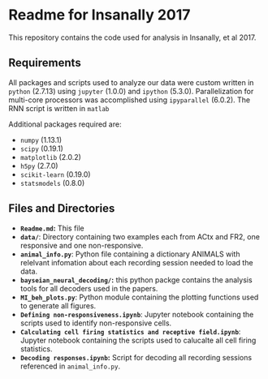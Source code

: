 # Readme for Insanally 2017



This repository contains the code used for analysis in Insanally, et al 2017. 

## Requirements

All packages and scripts used to analyze our data were
custom written in `python` (2.7.13) using `jupyter` (1.0.0) and `ipython` (5.3.0). Parallelization for multi-core processors was accomplished using `ipyparallel` (6.0.2). The RNN script is written in `matlab`

Additional packages required are:

- `numpy` (1.13.1)
- `scipy` (0.19.1)
- `matplotlib` (2.0.2)
- `h5py` (2.7.0)
- `scikit-learn` (0.19.0)
- `statsmodels` (0.8.0)

## Files and Directories

- **`Readme.md`:** This file
- **`data/`**: Directory containing two examples each from ACtx and FR2, one responsive and one non-responsive.
- **`animal_info.py`**: Python file containing a dictionary ANIMALS with relelvant infomation about each recording session needed to load the data. 
- **`bayseian_neural_decoding/`:** this python packge contains the analysis tools for all decoders used in the papers.
- **`MI_beh_plots.py`**: Python module containing the plotting functions used to generate all figures.
- **`Defining non-responsiveness.ipynb`**: Jupyter notebook containing the scripts used to identify non-responsive cells.  
- **`Calculating cell firing statistics and receptive field.ipynb`**: Jupyter notebook containing the scripts used to calucalte all cell firing statistics.
- **`Decoding responses.ipynb`:** Script for decoding all recording sessions referenced in `animal_info.py`.

